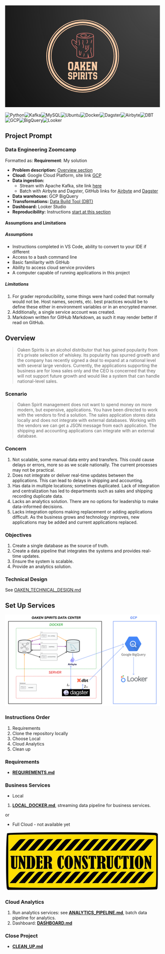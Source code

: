 ![Oaken Spirirts Logo](images/oaken-spirits-logo.png)

![Python](https://img.shields.io/badge/Python-gluegreen)![Kafka](https://img.shields.io/badge/kafka-black)![MySQL](https://img.shields.io/badge/MySQL-lightblue)![Ubuntu](https://img.shields.io/badge/Ubuntu-lightgreen)![Docker](https://img.shields.io/badge/Docker-darkblue)![Dagster](https://img.shields.io/badge/Dagster-violet)![Airbyte](https://img.shields.io/badge/Airbyte-purple)![DBT](https://img.shields.io/badge/DBT-orange)![GCP](https://img.shields.io/badge/GCP-blue)![BigQuery](https://img.shields.io/badge/BigQuery-skyblue)![Looker](https://img.shields.io/badge/Looker_Studio-darkred)

## Project Prompt

### Data Engineering Zoomcamp

Formatted as: **Requirement**: My solution

- **Problem description:** [Overview section](#overview)
- **Cloud:** Google Cloud Platform, site link [GCP](https://cloud.google.com/)
- **Data ingestion:**
  - Stream with Apache Kafka, site link [here](https://kafka.apache.org/)
  - Batch with Airbyte and Dagster, GitHub links for [Airbyte](https://github.com/airbytehq) and [Dagster](https://github.com/dagster-io/dagster)
- **Data warehouse:** GCP BigQuery
- **Transformations:** [Data Build Tool (DBT)](https://www.getdbt.com/)
- **Dashboard:** Looker Studio
- **Reproducibility:** Instructions [start at this section](#instructions-order)

#### Assumptions and Limitations

##### Assumptions

- Instructions completed in VS Code, ability to convert to your IDE if different
- Access to a bash command line
- Basic familiarity with GitHub
- Ability to access cloud service providers
- A computer capable of running applications in this project

##### Limitations

1. For grader reproducibility, some things were hard coded that normally would not be. Host names, secrets, etc. best practices would be to define these either in environment variables or in an encrypted manner.
1. Additionally, a single service account was created.
1. Markdown written for GitHub Markdown, as such it may render better if read on GitHub.

## Overview

> Oaken Spirits is an alcohol distributor that has gained popularity from it's private selection of whiskey. Its popularity has spurred growth and the company has recently signed a deal to expand at a national level with several large vendors. Currently, the applications supporting the business are for Iowa sales only and the CEO is concerned that they will not support future growth and would like a system that can handle national-level sales.

### Scenario

> Oaken Spirit management does not want to spend money on more modern, but expensive, applications. You have been directed to work with the vendors to find a solution. The sales application stores data locally and does not integrate with external databases. Working with the vendors we can get a JSON message from each application. The shipping and accounting applications can integrate with an external database.

### Concern

1. Not scalable, some manual data entry and transfers. This could cause delays or errors, more so as we scale nationally. The current processes may not be practical.
1. Does not integrate or deliver real-time updates between the applications. This can lead to delays in shipping and accounting.
1. Has data in multiple locations; sometimes duplicated. Lack of integration and centralization has led to departments such as sales and shipping recording duplicate data.
1. Lacks an analytics solution. There are no options for leadership to make data-informed decisions.
1. Lacks integration options making replacement or adding applications difficult. As the business grows and technology improves, new applications may be added and current applications replaced.

### Objectives

1. Create a single database as the source of truth.
1. Create a data pipeline that integrates the systems and provides real-time updates.
1. Ensure the system is scalable.
1. Provide an analytics solution.

### Technical Design

See [OAKEN_TECHNICAL_DESIGN.md](OAKEN_TECHNICAL_DESIGN.md)

## Set Up Services

![App Services Diagram](images/oaken-service-diagram.png)

### Instructions Order

1. Requirements
1. Clone the repository locally
1. Choose Local
1. Cloud Analytics
1. Clean up

### Requirements

- [**REQUIREMENTS.md**](REQUIREMENTS.md)

### Business Services

- Local

1. [**LOCAL_DOCKER.md**](LOCAL_DOCKER.md), streaming data pipeline for business services.

or

- Full Cloud - not available yet

![Under Construction](images/under-construction.jpg)

### Cloud Analytics

1. Run analytics services: see [**ANALYTICS_PIPELINE.md**](ANALYTICS_PIPELINE.md), batch data pipeline for analytics.
1. Dashboard: [**DASHBOARD.md**](DASHBOARD.md)

### Close Project

- [**CLEAN_UP.md**](CLEAN_UP.md)